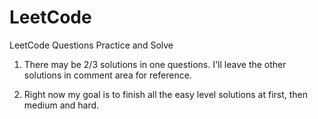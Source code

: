 # LeetCode
LeetCode Questions Practice and Solve

1. There may be 2/3 solutions in one questions.
I'll leave the other solutions in comment area for reference.

2. Right now my goal is to finish all the easy level solutions at first,
then medium and hard.
